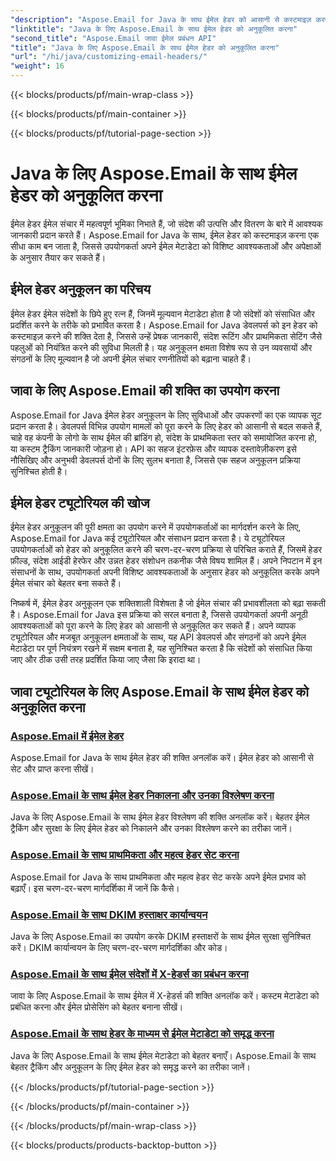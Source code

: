 ```yaml
---
"description": "Aspose.Email for Java के साथ ईमेल हेडर को आसानी से कस्टमाइज़ करना सीखें। ट्यूटोरियल में गोता लगाएँ और ईमेल हेडर कस्टमाइज़ेशन की शक्ति का उपयोग करें।"
"linktitle": "Java के लिए Aspose.Email के साथ ईमेल हेडर को अनुकूलित करना"
"second_title": "Aspose.Email जावा ईमेल प्रबंधन API"
"title": "Java के लिए Aspose.Email के साथ ईमेल हेडर को अनुकूलित करना"
"url": "/hi/java/customizing-email-headers/"
"weight": 16
---
```


{{< blocks/products/pf/main-wrap-class >}}

{{< blocks/products/pf/main-container >}}

{{< blocks/products/pf/tutorial-page-section >}}

# Java के लिए Aspose.Email के साथ ईमेल हेडर को अनुकूलित करना


ईमेल हेडर ईमेल संचार में महत्वपूर्ण भूमिका निभाते हैं, जो संदेश की उत्पत्ति और वितरण के बारे में आवश्यक जानकारी प्रदान करते हैं। Aspose.Email for Java के साथ, ईमेल हेडर को कस्टमाइज़ करना एक सीधा काम बन जाता है, जिससे उपयोगकर्ता अपने ईमेल मेटाडेटा को विशिष्ट आवश्यकताओं और अपेक्षाओं के अनुसार तैयार कर सकते हैं।

## ईमेल हेडर अनुकूलन का परिचय

ईमेल हेडर ईमेल संदेशों के छिपे हुए रत्न हैं, जिनमें मूल्यवान मेटाडेटा होता है जो संदेशों को संसाधित और प्रदर्शित करने के तरीके को प्रभावित करता है। Aspose.Email for Java डेवलपर्स को इन हेडर को कस्टमाइज़ करने की शक्ति देता है, जिससे उन्हें प्रेषक जानकारी, संदेश रूटिंग और प्राथमिकता सेटिंग जैसे पहलुओं को नियंत्रित करने की सुविधा मिलती है। यह अनुकूलन क्षमता विशेष रूप से उन व्यवसायों और संगठनों के लिए मूल्यवान है जो अपनी ईमेल संचार रणनीतियों को बढ़ाना चाहते हैं।

## जावा के लिए Aspose.Email की शक्ति का उपयोग करना

Aspose.Email for Java ईमेल हेडर अनुकूलन के लिए सुविधाओं और उपकरणों का एक व्यापक सूट प्रदान करता है। डेवलपर्स विभिन्न उपयोग मामलों को पूरा करने के लिए हेडर को आसानी से बदल सकते हैं, चाहे वह कंपनी के लोगो के साथ ईमेल की ब्रांडिंग हो, संदेश के प्राथमिकता स्तर को समायोजित करना हो, या कस्टम ट्रैकिंग जानकारी जोड़ना हो। API का सहज इंटरफ़ेस और व्यापक दस्तावेज़ीकरण इसे नौसिखिए और अनुभवी डेवलपर्स दोनों के लिए सुलभ बनाता है, जिससे एक सहज अनुकूलन प्रक्रिया सुनिश्चित होती है।

## ईमेल हेडर ट्यूटोरियल की खोज

ईमेल हेडर अनुकूलन की पूरी क्षमता का उपयोग करने में उपयोगकर्ताओं का मार्गदर्शन करने के लिए, Aspose.Email for Java कई ट्यूटोरियल और संसाधन प्रदान करता है। ये ट्यूटोरियल उपयोगकर्ताओं को हेडर को अनुकूलित करने की चरण-दर-चरण प्रक्रिया से परिचित कराते हैं, जिसमें हेडर फ़ील्ड, संदेश आईडी हेरफेर और उन्नत हेडर संशोधन तकनीक जैसे विषय शामिल हैं। अपने निपटान में इन संसाधनों के साथ, उपयोगकर्ता अपनी विशिष्ट आवश्यकताओं के अनुसार हेडर को अनुकूलित करके अपने ईमेल संचार को बेहतर बना सकते हैं।

निष्कर्ष में, ईमेल हेडर अनुकूलन एक शक्तिशाली विशेषता है जो ईमेल संचार की प्रभावशीलता को बढ़ा सकती है। Aspose.Email for Java इस प्रक्रिया को सरल बनाता है, जिससे उपयोगकर्ता अपनी अनूठी आवश्यकताओं को पूरा करने के लिए हेडर को आसानी से अनुकूलित कर सकते हैं। अपने व्यापक ट्यूटोरियल और मजबूत अनुकूलन क्षमताओं के साथ, यह API डेवलपर्स और संगठनों को अपने ईमेल मेटाडेटा पर पूर्ण नियंत्रण रखने में सक्षम बनाता है, यह सुनिश्चित करता है कि संदेशों को संसाधित किया जाए और ठीक उसी तरह प्रदर्शित किया जाए जैसा कि इरादा था।

## जावा ट्यूटोरियल के लिए Aspose.Email के साथ ईमेल हेडर को अनुकूलित करना
### [Aspose.Email में ईमेल हेडर](./email-headers/)
Aspose.Email for Java के साथ ईमेल हेडर की शक्ति अनलॉक करें। ईमेल हेडर को आसानी से सेट और प्राप्त करना सीखें।
### [Aspose.Email के साथ ईमेल हेडर निकालना और उनका विश्लेषण करना](./extracting-and-analyzing-email-headers/)
Java के लिए Aspose.Email के साथ ईमेल हेडर विश्लेषण की शक्ति अनलॉक करें। बेहतर ईमेल ट्रैकिंग और सुरक्षा के लिए ईमेल हेडर को निकालने और उनका विश्लेषण करने का तरीका जानें।
### [Aspose.Email के साथ प्राथमिकता और महत्व हेडर सेट करना](./setting-priority-and-importance-headers/)
Aspose.Email for Java के साथ प्राथमिकता और महत्व हेडर सेट करके अपने ईमेल प्रभाव को बढ़ाएँ। इस चरण-दर-चरण मार्गदर्शिका में जानें कि कैसे।
### [Aspose.Email के साथ DKIM हस्ताक्षर कार्यान्वयन](./dkim-signatures-implementation/)
Java के लिए Aspose.Email का उपयोग करके DKIM हस्ताक्षरों के साथ ईमेल सुरक्षा सुनिश्चित करें। DKIM कार्यान्वयन के लिए चरण-दर-चरण मार्गदर्शिका और कोड।
### [Aspose.Email के साथ ईमेल संदेशों में X-हेडर्स का प्रबंधन करना](./managing-x-headers-in-email-messages/)
जावा के लिए Aspose.Email के साथ ईमेल में X-हेडर्स की शक्ति अनलॉक करें। कस्टम मेटाडेटा को प्रबंधित करना और ईमेल प्रोसेसिंग को बेहतर बनाना सीखें।
### [Aspose.Email के साथ हेडर के माध्यम से ईमेल मेटाडेटा को समृद्ध करना](./enriching-email-metadata-through-headers/)
Java के लिए Aspose.Email के साथ ईमेल मेटाडेटा को बेहतर बनाएँ। Aspose.Email के साथ बेहतर ट्रैकिंग और अनुकूलन के लिए ईमेल हेडर को समृद्ध करने का तरीका जानें।

{{< /blocks/products/pf/tutorial-page-section >}}

{{< /blocks/products/pf/main-container >}}

{{< /blocks/products/pf/main-wrap-class >}}

{{< blocks/products/products-backtop-button >}}